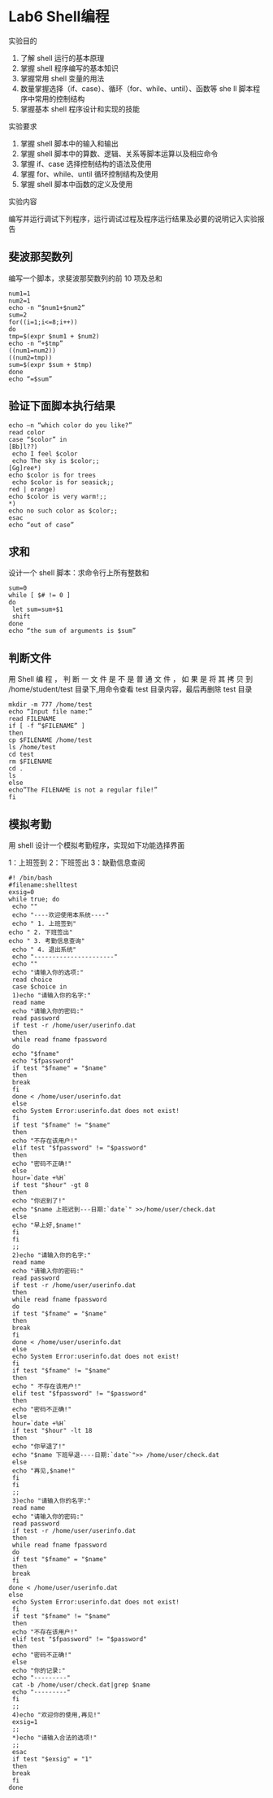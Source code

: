 # Lab6 **Shell编程**

实验目的

1. 了解 shell 运行的基本原理
2. 掌握 shell 程序编写的基本知识
3. 掌握常用 shell 变量的用法
4. 数量掌握选择（if、case）、循环（for、while、until）、函数等 she ll 脚本程序中常用的控制结构
5. 掌握基本 shell 程序设计和实现的技能

实验要求

1. 掌握 shell 脚本中的输入和输出
2. 掌握 shell 脚本中的算数、逻辑、关系等脚本运算以及相应命令
3. 掌握 if、case 选择控制结构的语法及使用
4. 掌握 for、while、until 循环控制结构及使用
5. 掌握 shell 脚本中函数的定义及使用

实验内容

编写并运行调试下列程序，运行调试过程及程序运行结果及必要的说明记入实验报告

## 斐波那契数列

编写一个脚本，求斐波那契数列的前 10 项及总和

```shell
num1=1
num2=1
echo -n “$num1+$num2”
sum=2
for((i=1;i<=8;i++))
do
tmp=$(expr $num1 + $num2)
echo -n “+$tmp”
((num1=num2))
((num2=tmp))
sum=$(expr $sum + $tmp)
done
echo “=$sum” 
```

## 验证下面脚本执行结果

```shell
echo –n “which color do you like?”
read color
case “$color” in
[Bb]l??)
 echo I feel $color
 echo The sky is $color;;
[Gg]ree*)
echo $color is for trees
 echo $color is for seasick;;
red | orange) 
echo $color is very warm!;;
*)
echo no such color as $color;;
esac
echo “out of case” 
```

## 求和

设计一个 shell 脚本：求命令行上所有整数和

```shell
sum=0
while [ $# != 0 ]
do
 let sum=sum+$1
 shift
done
echo “the sum of arguments is $sum” 
```

##  判断文件

用 Shell 编 程 ， 判 断 一 文 件 是 不 是 普 通 文 件 ， 如 果 是 将 其 拷 贝 到 /home/student/test 目录下,用命令查看 test 目录内容，最后再删除 test 目录

```shell
mkdir -m 777 /home/test
echo “Input file name:”
read FILENAME
if [ -f “$FILENAME” ]
then
cp $FILENAME /home/test
ls /home/test
cd test
rm $FILENAME
cd .
ls
else
echo”The FILENAME is not a regular file!”
fi 
```

## 模拟考勤

用 shell 设计一个模拟考勤程序，实现如下功能选择界面

1：上班签到 2：下班签出 3：缺勤信息查阅

```shell
#! /bin/bash
#filename:shelltest
exsig=0
while true; do
 echo ""
 echo "----欢迎使用本系统----"
 echo " 1. 上班签到"
echo " 2. 下班签出" 
echo " 3. 考勤信息查询"
 echo " 4. 退出系统"
 echo "----------------------"
 echo ""
 echo "请输入你的选项:"
 read choice
 case $choice in
 1)echo "请输入你的名字:"
 read name
 echo "请输入你的密码:"
 read password
 if test -r /home/user/userinfo.dat
 then
 while read fname fpassword
 do
 echo "$fname"
 echo "$fpassword"
 if test "$fname" = "$name"
 then
 break
 fi
 done < /home/user/userinfo.dat
 else
 echo System Error:userinfo.dat does not exist!
 fi
 if test "$fname" != "$name"
 then
 echo "不存在该用户!"
 elif test "$fpassword" != "$password"
 then
 echo "密码不正确!"
 else
 hour=`date +%H`
 if test "$hour" -gt 8
 then
 echo "你迟到了!"
 echo "$name 上班迟到---日期:`date`" >>/home/user/check.dat
 else
 echo "早上好,$name!"
 fi
 fi
 ;;
 2)echo "请输入你的名字:"
 read name 
 echo "请输入你的密码:"
 read password
 if test -r /home/user/userinfo.dat
 then
 while read fname fpassword
 do
 if test "$fname" = "$name"
 then
 break
 fi
 done < /home/user/userinfo.dat
 else
 echo System Error:userinfo.dat does not exist!
 fi
 if test "$fname" != "$name"
 then
 echo " 不存在该用户!"
 elif test "$fpassword" != "$password"
 then
 echo "密码不正确!"
 else
 hour=`date +%H`
 if test "$hour" -lt 18
 then
 echo "你早退了!"
 echo "$name 下班早退----日期:`date`">> /home/user/check.dat
 else
 echo "再见,$name!"
 fi
 fi
 ;;
 3)echo "请输入你的名字:"
 read name
 echo "请输入你的密码:"
 read password
 if test -r /home/user/userinfo.dat
 then
 while read fname fpassword
 do
 if test "$fname" = "$name"
 then
 break
 fi
done < /home/user/userinfo.dat 
else
 echo System Error:userinfo.dat does not exist!
 fi
 if test "$fname" != "$name"
 then
 echo "不存在该用户!"
 elif test "$fpassword" != "$password"
 then
 echo "密码不正确!"
 else
 echo "你的记录:"
 echo "---------"
 cat -b /home/user/check.dat|grep $name
 echo "---------"
 fi
 ;;
 4)echo "欢迎你的使用,再见!"
 exsig=1
 ;;
 *)echo "请输入合法的选项!"
 ;;
 esac
 if test "$exsig" = "1"
 then
 break
 fi
done
```

